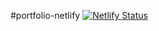 #portfolio-netlify
[![Netlify Status](https://api.netlify.com/api/v1/badges/291a42d0-c4fa-43e5-b5f8-e18be2fa63a9/deploy-status)](https://app.netlify.com/sites/portfolio-kim-lesieur/deploys)
